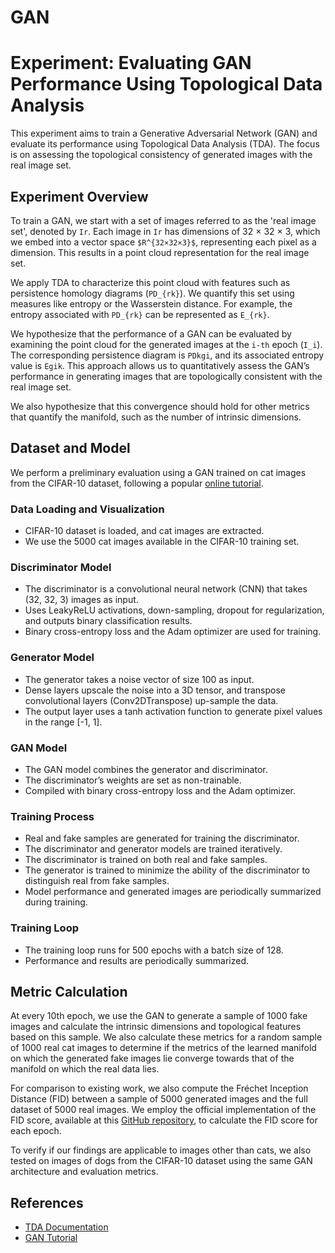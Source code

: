 # GAN

# Experiment: Evaluating GAN Performance Using Topological Data Analysis

This experiment aims to train a Generative Adversarial Network (GAN) and evaluate its performance using Topological Data Analysis (TDA). The focus is on assessing the topological consistency of generated images with the real image set.

## Experiment Overview

To train a GAN, we start with a set of images referred to as the 'real image set', denoted by `Ir`. Each image in `Ir` has dimensions of 32 × 32 × 3, which we embed into a vector space `$R^{32×32×3}$`, representing each pixel as a dimension. This results in a point cloud representation for the real image set.

We apply TDA to characterize this point cloud with features such as persistence homology diagrams (`PD_{rk}`). We quantify this set using measures like entropy or the Wasserstein distance. For example, the entropy associated with `PD_{rk}` can be represented as `E_{rk}`.

We hypothesize that the performance of a GAN can be evaluated by examining the point cloud for the generated images at the `i-th` epoch (`I_i`). The corresponding persistence diagram is `PDkgi`, and its associated entropy value is `Egik`. This approach allows us to quantitatively assess the GAN’s performance in generating images that are topologically consistent with the real image set.

We also hypothesize that this convergence should hold for other metrics that quantify the manifold, such as the number of intrinsic dimensions.

## Dataset and Model

We perform a preliminary evaluation using a GAN trained on cat images from the CIFAR-10 dataset, following a popular [online tutorial](https://machinelearningmastery.com/how-to-develop-a-generative-adversarial-network-for-a-cifar-10-small-object-photographs-from-scratch/).

### Data Loading and Visualization

- CIFAR-10 dataset is loaded, and cat images are extracted.
- We use the 5000 cat images available in the CIFAR-10 training set.

### Discriminator Model

- The discriminator is a convolutional neural network (CNN) that takes (32, 32, 3) images as input.
- Uses LeakyReLU activations, down-sampling, dropout for regularization, and outputs binary classification results.
- Binary cross-entropy loss and the Adam optimizer are used for training.

### Generator Model

- The generator takes a noise vector of size 100 as input.
- Dense layers upscale the noise into a 3D tensor, and transpose convolutional layers (Conv2DTranspose) up-sample the data.
- The output layer uses a tanh activation function to generate pixel values in the range [-1, 1].

### GAN Model

- The GAN model combines the generator and discriminator.
- The discriminator’s weights are set as non-trainable.
- Compiled with binary cross-entropy loss and the Adam optimizer.

### Training Process

- Real and fake samples are generated for training the discriminator.
- The discriminator and generator models are trained iteratively.
- The discriminator is trained on both real and fake samples.
- The generator is trained to minimize the ability of the discriminator to distinguish real from fake samples.
- Model performance and generated images are periodically summarized during training.

### Training Loop

- The training loop runs for 500 epochs with a batch size of 128.
- Performance and results are periodically summarized.

## Metric Calculation

At every 10th epoch, we use the GAN to generate a sample of 1000 fake images and calculate the intrinsic dimensions and topological features based on this sample. We also calculate these metrics for a random sample of 1000 real cat images to determine if the metrics of the learned manifold on which the generated fake images lie converge towards that of the manifold on which the real data lies.

For comparison to existing work, we also compute the Fréchet Inception Distance (FID) between a sample of 5000 generated images and the full dataset of 5000 real images. We employ the official implementation of the FID score, available at this [GitHub repository](https://github.com/bioinf-jku/TTUR), to calculate the FID score for each epoch.

To verify if our findings are applicable to images other than cats, we also tested on images of dogs from the CIFAR-10 dataset using the same GAN architecture and evaluation metrics.

## References

- [TDA Documentation](https://giotto-ai.github.io/gtda-docs/)
- [GAN Tutorial](https://machinelearningmastery.com/how-to-develop-a-generative-adversarial-network-for-a-cifar-10-small-object-photographs-from-scratch/)

